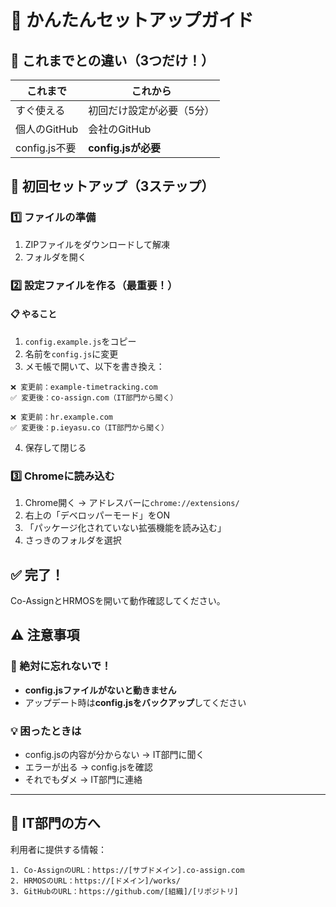 # 🚀 かんたんセットアップガイド

## 📝 これまでとの違い（3つだけ！）

| これまで | これから |
|---------|----------|
| すぐ使える | 初回だけ設定が必要（5分） |
| 個人のGitHub | 会社のGitHub |
| config.js不要 | **config.jsが必要** |

## 🎯 初回セットアップ（3ステップ）

### 1️⃣ ファイルの準備

1. ZIPファイルをダウンロードして解凍
2. フォルダを開く

### 2️⃣ 設定ファイルを作る（最重要！）

#### 📋 やること
1. `config.example.js`をコピー
2. 名前を`config.js`に変更
3. メモ帳で開いて、以下を書き換え：

```
❌ 変更前：example-timetracking.com
✅ 変更後：co-assign.com（IT部門から聞く）

❌ 変更前：hr.example.com  
✅ 変更後：p.ieyasu.co（IT部門から聞く）
```

4. 保存して閉じる

### 3️⃣ Chromeに読み込む

1. Chrome開く → アドレスバーに`chrome://extensions/`
2. 右上の「デベロッパーモード」をON
3. 「パッケージ化されていない拡張機能を読み込む」
4. さっきのフォルダを選択

## ✅ 完了！

Co-AssignとHRMOSを開いて動作確認してください。

## ⚠️ 注意事項

### 🔴 絶対に忘れないで！
- **config.jsファイルがないと動きません**
- アップデート時は**config.jsをバックアップ**してください

### 💡 困ったときは
- config.jsの内容が分からない → IT部門に聞く
- エラーが出る → config.jsを確認
- それでもダメ → IT部門に連絡

---

## 📱 IT部門の方へ

利用者に提供する情報：
```
1. Co-AssignのURL：https://[サブドメイン].co-assign.com
2. HRMOSのURL：https://[ドメイン]/works/
3. GitHubのURL：https://github.com/[組織]/[リポジトリ]
```